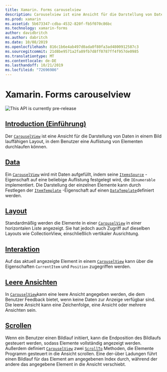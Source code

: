 ```yaml
---
title: Xamarin. Forms carouselview
description: Carouselview ist eine Ansicht für die Darstellung von Daten in einem Bild lauffähigen Layout, in dem Benutzer durch eine Auflistung von Elementen navigieren können.
ms.prod: xamarin
ms.assetid: 5b673347-cdba-4532-820f-fb5f070c86bc
ms.technology: xamarin-forms
author: davidbritch
ms.author: dabritch
ms.date: 10/08/2019
ms.openlocfilehash: 816c1b6e4ab497d0ada0f80fa3ad4800912587c3
ms.sourcegitcommit: 21d8be9571a2fa89fb7d8ff0787ff4f957de0985
ms.translationtype: MT
ms.contentlocale: de-DE
ms.lasthandoff: 10/21/2019
ms.locfileid: "72696986"
---
```

# <a name="xamarinforms-carouselview"></a>Xamarin. Forms carouselview

![](~/media/shared/preview.png "This API is currently pre-release")

## <a name="introductionintroductionmd"></a>[Introduction (Einführung)](introduction.md)

Der [`CarouselView`](xref:Xamarin.Forms.CarouselView) ist eine Ansicht für die Darstellung von Daten in einem Bild lauffähigen Layout, in dem Benutzer eine Auflistung von Elementen durchlaufen können.

## <a name="datapopulate-datamd"></a>[Data](populate-data.md)

Ein [`CarouselView`](xref:Xamarin.Forms.CarouselView) wird mit Daten aufgefüllt, indem seine [`ItemsSource`](xref:Xamarin.Forms.ItemsView.ItemsSource) -Eigenschaft auf eine beliebige Auflistung festgelegt wird, die `IEnumerable` implementiert. Die Darstellung der einzelnen Elemente kann durch Festlegen der [`ItemTemplate`](xref:Xamarin.Forms.ItemsView.ItemTemplate) -Eigenschaft auf einen [`DataTemplate`](xref:Xamarin.Forms.DataTemplate)definiert werden.

## <a name="layoutlayoutmd"></a>[Layout](layout.md)

Standardmäßig werden die Elemente in einer [`CarouselView`](xref:Xamarin.Forms.CarouselView) in einer horizontalen Liste angezeigt. Sie hat jedoch auch Zugriff auf dieselben Layouts wie CollectionView, einschließlich vertikaler Ausrichtung.

## <a name="interactioninteractionmd"></a>[Interaktion](interaction.md)

Auf das aktuell angezeigte Element in einem [`CarouselView`](xref:Xamarin.Forms.CarouselView) kann über die Eigenschaften `CurrentItem` und `Position` zugegriffen werden.

## <a name="empty-viewsemptyviewmd"></a>[Leere Ansichten](emptyview.md)

In [`CarouselView`](xref:Xamarin.Forms.CarouselView)kann eine leere Ansicht angegeben werden, die dem Benutzer Feedback bietet, wenn keine Daten zur Anzeige verfügbar sind. Die leere Ansicht kann eine Zeichenfolge, eine Ansicht oder mehrere Ansichten sein.

## <a name="scrollingscrollingmd"></a>[Scrollen](scrolling.md)

Wenn ein Benutzer einen Bildlauf initiiert, kann die Endposition des Bildlaufs gesteuert werden, sodass Elemente vollständig angezeigt werden. Außerdem definiert [`CarouselView`](xref:Xamarin.Forms.CarouselView) zwei [`ScrollTo`](xref:Xamarin.Forms.ItemsView.ScrollTo*) Methoden, die Elemente Programm gesteuert in die Ansicht scrollen. Eine der-über Ladungen führt einen Bildlauf für das Element am angegebenen Index durch, während der andere das angegebene Element in die Ansicht verschiebt.
